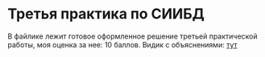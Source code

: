 # Третья практика по СИИБД
В файлике лежит готовое оформленное решение третьей практической работы, моя оценка за нее: 10 баллов. Видик с объяснениями: [тут](https://youtu.be/2u_9PzG76U4)
